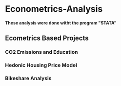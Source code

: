 # Econometrics-Analysis
#### These analysis were done witht the program "STATA"

## Ecometrics Based Projects

### CO2 Emissions and Education
### Hedonic Housing Price Model
### Bikeshare Analysis 
